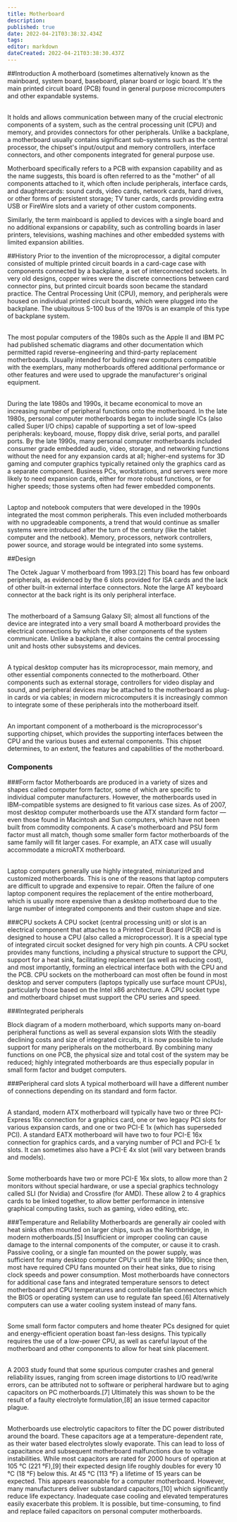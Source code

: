 ```yaml
---
title: Motherboard
description: 
published: true
date: 2022-04-21T03:38:32.434Z
tags: 
editor: markdown
dateCreated: 2022-04-21T03:38:30.437Z
---
```


##Introduction
A motherboard (sometimes alternatively known as the mainboard, system board, baseboard, planar board or logic board. It's the main printed circuit board (PCB) found in general purpose microcomputers and other expandable systems. 

<br>It holds and allows communication between many of the crucial electronic components of a system, such as the central processing unit (CPU) and memory, and provides connectors for other peripherals. Unlike a backplane, a motherboard usually contains significant sub-systems such as the central processor, the chipset's input/output and memory controllers, interface connectors, and other components integrated for general purpose use.</br>

Motherboard specifically refers to a PCB with expansion capability and as the name suggests, this board is often referred to as the "mother" of all components attached to it, which often include peripherals, interface cards, and daughtercards: sound cards, video cards, network cards, hard drives, or other forms of persistent storage; TV tuner cards, cards providing extra USB or FireWire slots and a variety of other custom components.

Similarly, the term mainboard is applied to devices with a single board and no additional expansions or capability, such as controlling boards in laser printers, televisions, washing machines and other embedded systems with limited expansion abilities.

##History
Prior to the invention of the microprocessor, a digital computer consisted of multiple printed circuit boards in a card-cage case with components connected by a backplane, a set of interconnected sockets. In very old designs, copper wires were the discrete connections between card connector pins, but printed circuit boards soon became the standard practice. The Central Processing Unit (CPU), memory, and peripherals were housed on individual printed circuit boards, which were plugged into the backplane. The ubiquitous S-100 bus of the 1970s is an example of this type of backplane system.

<br>The most popular computers of the 1980s such as the Apple II and IBM PC had published schematic diagrams and other documentation which permitted rapid reverse-engineering and third-party replacement motherboards. Usually intended for building new computers compatible with the exemplars, many motherboards offered additional performance or other features and were used to upgrade the manufacturer's original equipment.</br>

<br>During the late 1980s and 1990s, it became economical to move an increasing number of peripheral functions onto the motherboard. In the late 1980s, personal computer motherboards began to include single ICs (also called Super I/O chips) capable of supporting a set of low-speed peripherals: keyboard, mouse, floppy disk drive, serial ports, and parallel ports. By the late 1990s, many personal computer motherboards included consumer grade embedded audio, video, storage, and networking functions without the need for any expansion cards at all; higher-end systems for 3D gaming and computer graphics typically retained only the graphics card as a separate component. Business PCs, workstations, and servers were more likely to need expansion cards, either for more robust functions, or for higher speeds; those systems often had fewer embedded components.</br>

<br>Laptop and notebook computers that were developed in the 1990s integrated the most common peripherals. This even included motherboards with no upgradeable components, a trend that would continue as smaller systems were introduced after the turn of the century (like the tablet computer and the netbook). Memory, processors, network controllers, power source, and storage would be integrated into some systems.</br>

##Design

The Octek Jaguar V motherboard from 1993.[2] This board has few onboard peripherals, as evidenced by the 6 slots provided for ISA cards and the lack of other built-in external interface connectors. Note the large AT keyboard connector at the back right is its only peripheral interface.

<br>The motherboard of a Samsung Galaxy SII; almost all functions of the device are integrated into a very small board
A motherboard provides the electrical connections by which the other components of the system communicate. Unlike a backplane, it also contains the central processing unit and hosts other subsystems and devices.</br>

<br>A typical desktop computer has its microprocessor, main memory, and other essential components connected to the motherboard. Other components such as external storage, controllers for video display and sound, and peripheral devices may be attached to the motherboard as plug-in cards or via cables; in modern microcomputers it is increasingly common to integrate some of these peripherals into the motherboard itself.</br>

<br>An important component of a motherboard is the microprocessor's supporting chipset, which provides the supporting interfaces between the CPU and the various buses and external components. This chipset determines, to an extent, the features and capabilities of the motherboard.<br>

### Components

###Form factor
Motherboards are produced in a variety of sizes and shapes called computer form factor, some of which are specific to individual computer manufacturers. However, the motherboards used in IBM-compatible systems are designed to fit various case sizes. As of 2007, most desktop computer motherboards use the ATX standard form factor — even those found in Macintosh and Sun computers, which have not been built from commodity components. A case's motherboard and PSU form factor must all match, though some smaller form factor motherboards of the same family will fit larger cases. For example, an ATX case will usually accommodate a microATX motherboard.

<br>Laptop computers generally use highly integrated, miniaturized and customized motherboards. This is one of the reasons that laptop computers are difficult to upgrade and expensive to repair. Often the failure of one laptop component requires the replacement of the entire motherboard, which is usually more expensive than a desktop motherboard due to the large number of integrated components and their custom shape and size.</br>

###CPU sockets
A CPU socket (central processing unit) or slot is an electrical component that attaches to a Printed Circuit Board (PCB) and is designed to house a CPU (also called a microprocessor). It is a special type of integrated circuit socket designed for very high pin counts. A CPU socket provides many functions, including a physical structure to support the CPU, support for a heat sink, facilitating replacement (as well as reducing cost), and most importantly, forming an electrical interface both with the CPU and the PCB. CPU sockets on the motherboard can most often be found in most desktop and server computers (laptops typically use surface mount CPUs), particularly those based on the Intel x86 architecture. A CPU socket type and motherboard chipset must support the CPU series and speed.

###Integrated peripherals

Block diagram of a modern motherboard, which supports many on-board peripheral functions as well as several expansion slots
With the steadily declining costs and size of integrated circuits, it is now possible to include support for many peripherals on the motherboard. By combining many functions on one PCB, the physical size and total cost of the system may be reduced; highly integrated motherboards are thus especially popular in small form factor and budget computers.

###Peripheral card slots
A typical motherboard will have a different number of connections depending on its standard and form factor.

<br>A standard, modern ATX motherboard will typically have two or three PCI-Express 16x connection for a graphics card, one or two legacy PCI slots for various expansion cards, and one or two PCI-E 1x (which has superseded PCI). A standard EATX motherboard will have two to four PCI-E 16x connection for graphics cards, and a varying number of PCI and PCI-E 1x slots. It can sometimes also have a PCI-E 4x slot (will vary between brands and models).</br>

<br>Some motherboards have two or more PCI-E 16x slots, to allow more than 2 monitors without special hardware, or use a special graphics technology called SLI (for Nvidia) and Crossfire (for AMD). These allow 2 to 4 graphics cards to be linked together, to allow better performance in intensive graphical computing tasks, such as gaming, video editing, etc.</br>

###Temperature and Reliability
Motherboards are generally air cooled with heat sinks often mounted on larger chips, such as the Northbridge, in modern motherboards.[5] Insufficient or improper cooling can cause damage to the internal components of the computer, or cause it to crash. Passive cooling, or a single fan mounted on the power supply, was sufficient for many desktop computer CPU's until the late 1990s; since then, most have required CPU fans mounted on their heat sinks, due to rising clock speeds and power consumption. Most motherboards have connectors for additional case fans and integrated temperature sensors to detect motherboard and CPU temperatures and controllable fan connectors which the BIOS or operating system can use to regulate fan speed.[6] Alternatively computers can use a water cooling system instead of many fans.

<br>Some small form factor computers and home theater PCs designed for quiet and energy-efficient operation boast fan-less designs. This typically requires the use of a low-power CPU, as well as careful layout of the motherboard and other components to allow for heat sink placement.</br>

<br>A 2003 study found that some spurious computer crashes and general reliability issues, ranging from screen image distortions to I/O read/write errors, can be attributed not to software or peripheral hardware but to aging capacitors on PC motherboards.[7] Ultimately this was shown to be the result of a faulty electrolyte formulation,[8] an issue termed capacitor plague.</br>

<br>Motherboards use electrolytic capacitors to filter the DC power distributed around the board. These capacitors age at a temperature-dependent rate, as their water based electrolytes slowly evaporate. This can lead to loss of capacitance and subsequent motherboard malfunctions due to voltage instabilities. While most capacitors are rated for 2000 hours of operation at 105 °C (221 °F),[9] their expected design life roughly doubles for every 10 °C (18 °F) below this. At 45 °C (113 °F) a lifetime of 15 years can be expected. This appears reasonable for a computer motherboard. However, many manufacturers deliver substandard capacitors,[10] which significantly reduce life expectancy. Inadequate case cooling and elevated temperatures easily exacerbate this problem. It is possible, but time-consuming, to find and replace failed capacitors on personal computer motherboards.</br>